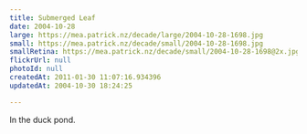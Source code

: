 ```yaml
---
title: Submerged Leaf
date: 2004-10-28
large: https://mea.patrick.nz/decade/large/2004-10-28-1698.jpg
small: https://mea.patrick.nz/decade/small/2004-10-28-1698.jpg
smallRetina: https://mea.patrick.nz/decade/small/2004-10-28-1698@2x.jpg
flickrUrl: null
photoId: null
createdAt: 2011-01-30 11:07:16.934396
updatedAt: 2004-10-30 18:24:25

---
```

In the duck pond.
